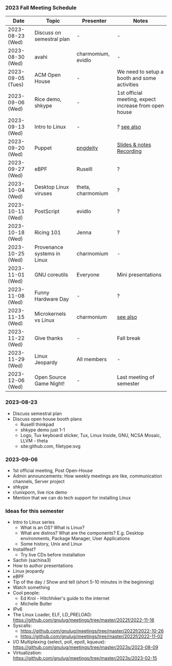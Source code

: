 ### 2023 Fall Meeting Schedule

| Date | Topic | Presenter | Notes |
| --- | --- | --- | --- |
| 2023-08-23 (Wed) | Discuss on semestral plan | - | - | 
| 2023-08-30 (Wed) | avahi | charmomium, evidlo | - |
| 2023-09-05 (Tues) | ACM Open House | - | We need to setup a booth and some activities |
| 2023-09-06 (Wed) | Rice demo, shkype | - | 1st official meeting, expect increase from open house |
| 2023-09-13 (Wed) | Intro to Linux | - | ? [see also](https://github.com/gnulug/meetings/tree/master/2023s/2023-02-08) |
| 2023-09-20 (Wed) | Puppet | [pngdeity](github.com/pngdeity) | [Slides & notes](https://github.com/gnulug/meetings/tree/master/2023f/2023-09-20/) [Recording](https://www.youtube.com/watch?v=7fKXYXHBN6g) |
| 2023-09-27 (Wed) | eBPF | Ruselll | ? |
| 2023-10-04 (Wed) | Desktop Linux viruses | theta, charmomium | ? |
| 2023-10-11 (Wed) | PostScript | evidlo | ? |
| 2023-10-18 (Wed) | Ricing 101 | Jenna | ? |
| 2023-10-25 (Wed) | Provenance systems in Linux | charmomium  | - |
| 2023-11-01 (Wed) | GNU coreutils | Everyone | Mini presentations |
| 2023-11-08 (Wed) | Funny Hardware Day | - | ? |
| 2023-11-15 (Wed) | Microkernels vs Linux | charmonium | [see also](https://github.com/gnulug/meetings/tree/master/2022f/2022-10-05) |
| 2023-11-22 (Wed) | Give thanks | - | Fall break |
| 2023-11-29 (Wed) | Linux Jeopardy | All members | - |
| 2023-12-06 (Wed) | Open Source Game Night! | - | Last meeting of semester |
### 2023-08-23
- Discuss semestral plan
- Discuss open house booth plans
    - Ruselll thinkpad
    - shkype demo just 1-1
    - Logo, Tux keyboard sticker, Tux, Linux Inside, GNU, NCSA Mosaic, LLVM - theta
    - site:github.com, filetype:svg

### 2023-09-06
- 1st official meeting, Post Open-House
- Admin announcements: How weekly meetings are like, communication channels, Server project
- shkype
- r/unixporn, live rice demo
- Mention that we can do tech support for installing Linux

### Ideas for this semester
- Intro to Linux series
    - What is an OS? What is Linux?
    - What are distros? What are the components? E.g. Desktop environments, Package Manager, User Applications
    - Some history, Unix and Linux
- Installfest?
    - Try live CDs before installation
- Sachin (sachina3)
- How to author presentations
- Linux jeopardy
- eBPF
- Tip of the day / Show and tell (short 5-10 minutes in the beginning)
- Watch something
- Cool people: 
    - Ed Krol - Hitchhiker's guide to the internet
    - Michelle Butler
- IPv6
- The Linux Loader, ELF, LD_PRELOAD: https://github.com/gnulug/meetings/tree/master/2022f/2022-11-16
- Syscalls:
  - https://github.com/gnulug/meetings/tree/master/2022f/2022-10-26
  - https://github.com/gnulug/meetings/tree/master/2022f/2022-11-02
- I/O Multiplexing (select, poll, epoll, kqueue): https://github.com/gnulug/meetings/tree/master/2023s/2023-08-09
- Virtualization: https://github.com/gnulug/meetings/tree/master/2023s/2023-02-15



